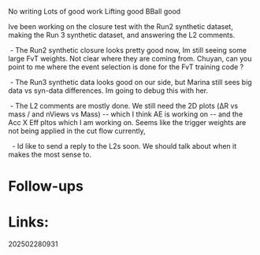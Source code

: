 
No writing 
Lots of good work 
Lifting good
BBall good



Ive been working on the closure test with the Run2 synthetic dataset, making the Run 3 synthetic dataset, and answering the L2 comments.

 - The Run2 synthetic closure looks pretty good now, Im still seeing some large FvT weights. Not clear where they are coming from. Chuyan, can you point to me where the event selection is done for the FvT training code ?

 - The Run3 synthetic data looks good on our side, but Marina still sees big data vs syn-data differences. Im going to debug this with her.

 - The L2 comments are mostly done. We still need the 2D plots (ΔR vs mass / and nViews vs Mass) -- which I think AE is working on -- and the Acc X Eff pltos which I am working on. Seems like the trigger weights are not being applied in the cut flow currently, 

  - Id like to send a reply to the L2s soon. We should talk about when it makes the most sense to.


# Follow-ups


# Links: 



202502280931
